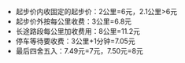 - 起步价内收固定的起步价：2公里=6元，2.1公里>6元
- 起步价外按每公里收费：3公里=6.8元
- 长途路段每公里加收费用：8公里=11.2元
- 停车等待要收费：3公里+1分钟=7.05元
- 最后四舍五入：7.49元=7元，7.50元=8元